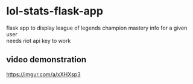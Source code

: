 # lol-stats-flask-app
flask app to display league of legends champion mastery info for a given user  
needs riot api key to work
## video demonstration
https://imgur.com/a/xXHXsp3
